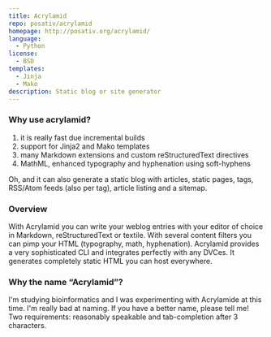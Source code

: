 ```yaml
---
title: Acrylamid
repo: posativ/acrylamid
homepage: http://posativ.org/acrylamid/
language:
  - Python
license:
  - BSD
templates:
  - Jinja
  - Mako
description: Static blog or site generator 
---
```


### Why use acrylamid?

1. it is really fast due incremental builds
1.  support for Jinja2 and Mako templates
1.  many Markdown extensions and custom reStructuredText directives
1.  MathML, enhanced typography and hyphenation using soft-hyphens

Oh, and it can also generate a static blog with articles, static pages, tags, RSS/Atom feeds (also per tag), article listing and a sitemap.

### Overview

With Acrylamid you can write your weblog entries with your editor of choice in Markdown, reStructuredText or textile. With several content filters you can pimp your HTML (typography, math, hyphenation). Acrylamid provides a very sophisticated CLI and integrates perfectly with any DVCes. It generates completely static HTML you can host everywhere.

### Why the name “Acrylamid”?

I'm studying bioinformatics and I was experimenting with Acrylamide at this time. I'm really bad at naming. If you have a better name, please tell me! Two requirements: reasonably speakable and tab-completion after 3 characters.
